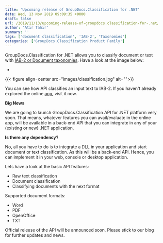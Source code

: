 ```yaml
---
title: 'Upcoming release of GroupDocs.Classification for .NET'
date: Wed, 13 Nov 2019 09:09:35 +0000
draft: false
url: /2019/11/13/upcoming-release-of-groupdocs.classification-for-.net/
author: 'Atir Tahir'
summary: ''
tags: ['document classification', 'IAB-2', 'Taxonomies']
categories: ['GroupDocs.Classification Product Family']
---
```


GroupDocs.Classification for .NET allows you to classify document or text with [IAB-2 or Document taxonomies](https://docs.groupdocs.com/display/classificationnet/Taxonomies). Have a look at the image below:

*   

{{< figure align=center src="images/classification.jpg" alt="">}}

    

You can see how API classifies an input text to IAB-2. If you haven't already explored the online [app](https://products.groupdocs.app/classification), visit it now.

**Big News**

We are going to launch GroupDocs.Classification API for .NET platform very soon. That means, whatever features you can avail/evaluate in the online app, will be available in a back-end API that you can integrate in any of your (existing or new) .NET application.

**Is there any dependency?**

No, all you have to do is to integrate a DLL in your application and start document or text classification. As this will be a back-end API. Hence, you can implement it in your web, console or desktop application.

Lets have a look at the basic API features:

*   Raw text classification
*   Document classification
*   Classifying documents with the next format

Supported document formats:

*   Word
*   PDF
*   OpenOffice
*   TXT

Official release of the API will be announced soon. Please stick to our blog for further updates and news.




